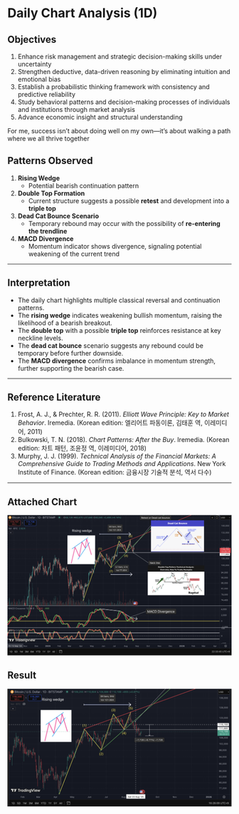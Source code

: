 # Daily Chart Analysis (1D)

## Objectives  

1. Enhance risk management and strategic decision-making skills under uncertainty  
2. Strengthen deductive, data-driven reasoning by eliminating intuition and emotional bias  
3. Establish a probabilistic thinking framework with consistency and predictive reliability  
4. Study behavioral patterns and decision-making processes of individuals and institutions through market analysis  
5. Advance economic insight and structural understanding  

For me, success isn’t about doing well on my own—it’s about walking a path where we all thrive together

## Patterns Observed
1. **Rising Wedge**  
   - Potential bearish continuation pattern  
2. **Double Top Formation**  
   - Current structure suggests a possible **retest** and development into a **triple top**  
3. **Dead Cat Bounce Scenario**  
   - Temporary rebound may occur with the possibility of **re-entering the trendline**  
4. **MACD Divergence**  
   - Momentum indicator shows divergence, signaling potential weakening of the current trend  

---

## Interpretation
- The daily chart highlights multiple classical reversal and continuation patterns.  
- The **rising wedge** indicates weakening bullish momentum, raising the likelihood of a bearish breakout.  
- The **double top** with a possible **triple top** reinforces resistance at key neckline levels.  
- The **dead cat bounce** scenario suggests any rebound could be temporary before further downside.  
- The **MACD divergence** confirms imbalance in momentum strength, further supporting the bearish case.  

---

## Reference Literature
1. Frost, A. J., & Prechter, R. R. (2011). *Elliott Wave Principle: Key to Market Behavior*. Iremedia. (Korean edition: 엘리어트 파동이론, 김태훈 역, 이레미디어, 2011)  
2. Bulkowski, T. N. (2018). *Chart Patterns: After the Buy*. Iremedia. (Korean edition: 차트 패턴, 조윤정 역, 이레미디어, 2018)  
3. Murphy, J. J. (1999). *Technical Analysis of the Financial Markets: A Comprehensive Guide to Trading Methods and Applications*. New York Institute of Finance. (Korean edition: 금융시장 기술적 분석, 역서 다수)  

---

## Attached Chart
![Daily Chart](Daily_Chart_Analysis_1D.png)

## Result
![Result Chart](Daily_Result_Chart_1D.png)
